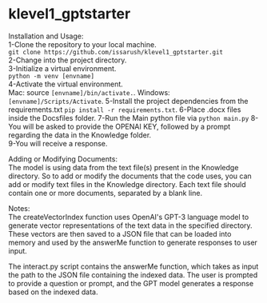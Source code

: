 # klevel1_gptstarter
Installation and Usage:  
1-Clone the repository to your local machine.  
`git clone https://github.com/issarush/klevel1_gptstarter.git`   
2-Change into the project directory.  
3-Initialize a virtual environment.  
`python -m venv [envname]`   
4-Activate the virtual environment.   
Mac: source `[envname]/bin/activate.`. 
Windows: `[envname]/Scripts/Activate`. 
5-Install the project dependencies from the requirements.txt `pip install -r requirements.txt`. 
6-Place .docx files inside the Docsfiles folder. 
7-Run the Main python file via `python main.py`
8-You will be asked to provide the OPENAI KEY, followed by a prompt regarding the data in the Knowledge folder.  
9-You will receive a response.  

Adding or Modifying Documents:  
The model is using data from the text file(s) present in the Knowledge directory. So to add or modify the documents that the code uses, you can add or modify text files in the Knowledge directory. Each text file should contain one or more documents, separated by a blank line.  

Notes:  
The createVectorIndex function uses OpenAI's GPT-3 language model to generate vector representations of the text data in the specified directory. These vectors are then saved to a JSON file that can be loaded into memory and used by the answerMe function to generate responses to user input.

The interact.py script contains the answerMe function, which takes as input the path to the JSON file containing the indexed data. The user is prompted to provide a question or prompt, and the GPT model generates a response based on the indexed data.

